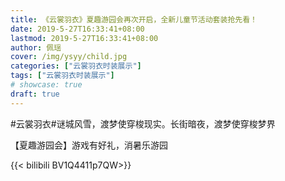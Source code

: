 ```yaml
---
title: 《云裳羽衣》夏趣游园会再次开启，全新儿童节活动套装抢先看！
date: 2019-5-27T16:33:41+08:00
lastmod: 2019-5-27T16:33:41+08:00
author: 佩瑶
cover: /img/ysyy/child.jpg
categories: ["云裳羽衣时装展示"]
tags: ["云裳羽衣时装展示"]
# showcase: true
draft: true
---
```

#云裳羽衣#谜城风雪，渡梦使穿梭现实。长街暗夜，渡梦使穿梭梦界

<!--more-->

【夏趣游园会】游戏有好礼，消暑乐游园

{{< bilibili BV1Q4411p7QW>}}